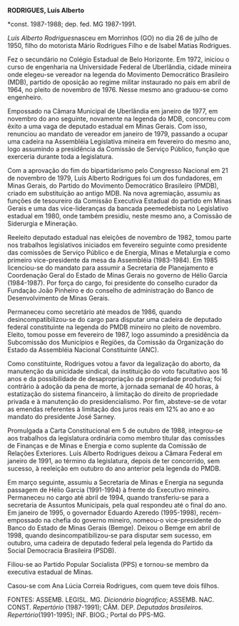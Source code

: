 **RODRIGUES, Luís Alberto**

\*const. 1987-1988; dep. fed. MG 1987-1991.

*Luís Alberto Rodrigues*nasceu em Morrinhos (GO) no dia 26 de julho de
1950, filho do motorista Mário Rodrigues Filho e de Isabel Matias
Rodrigues.

Fez o secundário no Colégio Estadual de Belo Horizonte. Em 1972, iniciou
o curso de engenharia na Universidade Federal de Uberlândia, cidade
mineira onde elegeu-se vereador na legenda do Movimento Democrático
Brasileiro (MDB), partido de oposição ao regime militar instaurado no
país em abril de 1964, no pleito de novembro de 1976. Nesse mesmo ano
graduou-se como engenheiro.

Empossado na Câmara Municipal de Uberlândia em janeiro de 1977, em
novembro do ano seguinte, novamente na legenda do MDB, concorreu com
êxito a uma vaga de deputado estadual em Minas Gerais. Com isso,
renunciou ao mandato de vereador em janeiro de 1979, passando a ocupar
uma cadeira na Assembléia Legislativa mineira em fevereiro do mesmo ano,
logo assumindo a presidência da Comissão de Serviço Público, função que
exerceria durante toda a legislatura.

Com a aprovação do fim do bipartidarismo pelo Congresso Nacional em 21
de novembro de 1979, Luís Alberto Rodrigues foi um dos fundadores, em
Minas Gerais, do Partido do Movimento Democrático Brasileiro (PMDB),
criado em substituição ao antigo MDB. Na nova agremiação, assumiu as
funções de tesoureiro da Comissão Executiva Estadual do partido em Minas
Gerais e uma das vice-lideranças da bancada peemedebista no Legislativo
estadual em 1980, onde também presidiu, neste mesmo ano, a Comissão de
Siderurgia e Mineração.

Reeleito deputado estadual nas eleições de novembro de 1982, tomou parte
nos trabalhos legislativos iniciados em fevereiro seguinte como
presidente das comissões de Serviço Público e de Energia, Minas e
Metalurgia e como primeiro vice-presidente da mesa da Assembléia
(1983-1984). Em 1985 licenciou-se do mandato para assumir a Secretaria
de Planejamento e Coordenação Geral do Estado de Minas Gerais no governo
de Hélio Garcia (1984-1987). Por força do cargo, foi presidente do
conselho curador da Fundação João Pinheiro e do conselho de
administração do Banco de Desenvolvimento de Minas Gerais.

Permaneceu como secretário até meados de 1986, quando
desincompatibilizou-se do cargo para disputar uma cadeira de deputado
federal constituinte na legenda do PMDB mineiro no pleito de novembro.
Eleito, tomou posse em fevereiro de 1987, logo assumindo a presidência
da Subcomissão dos Municípios e Regiões, da Comissão da Organização do
Estado da Assembléia Nacional Constituinte (ANC).

Como constituinte, Rodrigues votou a favor da legalização do aborto, da
manutenção da unicidade sindical, da instituição do voto facultativo aos
16 anos e da possibilidade de desapropriação da propriedade produtiva;
foi contrário à adoção da pena de morte, à jornada semanal de 40 horas,
à estatização do sistema financeiro, à limitação do direito de
propriedade privada e à manutenção do presidencialismo. Por fim,
absteve-se de votar as emendas referentes à limitação dos juros reais em
12% ao ano e ao mandato do presidente José Sarney.

Promulgada a Carta Constitucional em 5 de outubro de 1988, integrou-se
aos trabalhos da legislatura ordinária como membro titular das comissões
de Finanças e de Minas e Energia e como suplente da Comissão de Relações
Exteriores. Luís Alberto Rodrigues deixou a Câmara Federal em janeiro de
1991, ao término da legislatura, depois de ter concorrido, sem sucesso,
à reeleição em outubro do ano anterior pela legenda do PMDB.

Em março seguinte, assumiu a Secretaria de Minas e Energia na segunda
passagem de Hélio Garcia (1991-1994) à frente do Executivo mineiro.
Permaneceu no cargo até abril de 1994, quando transferiu-se para a
secretaria de Assuntos Municipais, pela qual respondeu até o final do
ano. Em janeiro de 1995, o governador Eduardo Azeredo (1995-1998),
recém-empossado na chefia do governo mineiro, nomeou-o vice-presidente
do Banco do Estado de Minas Gerais (Bemge). Deixou o Bemge em abril de
1998, quando desincompatibilizou-se para disputar sem sucesso, em
outubro, uma cadeira de deputado federal pela legenda do Partido da
Social Democracia Brasileira (PSDB).

Filiou-se ao Partido Popular Socialista (PPS) e tornou-se membro da
executiva estadual de Minas.

Casou-se com Ana Lúcia Correia Rodrigues, com quem teve dois filhos.

FONTES: ASSEMB. LEGISL. MG. *Dicionário biográfico*; ASSEMB. NAC. CONST.
*Repertório* (1987-1991); CÂM. DEP. *Deputados brasileiros.
Repertório*(1991-1995); INF. BIOG.; Portal do PPS-MG.

 

